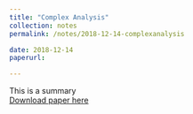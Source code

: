 ```yaml
---
title: "Complex Analysis"
collection: notes
permalink: /notes/2018-12-14-complexanalysis

date: 2018-12-14
paperurl:

---
```



This is a summary  
[Download paper here](http://academicpages.github.io/files/paper2.pdf)
